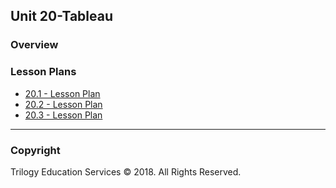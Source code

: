 ## Unit 20-Tableau

### Overview

### Lesson Plans

* [20.1 - Lesson Plan](1/LessonPlan.md)
* [20.2 - Lesson Plan](2/LessonPlan.md)
* [20.3 - Lesson Plan](3/LessonPlan.md)

- - -

### Copyright

Trilogy Education Services © 2018. All Rights Reserved.
